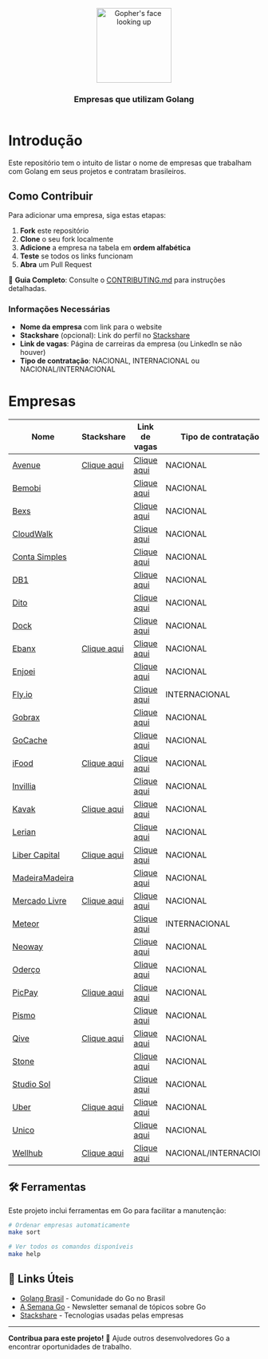 <header>
    <p align="center">
        <img width="150" src="doc/images/gopher-face.png" alt="Gopher's face looking up" />
    </p>
    <h3 align="center">Empresas que utilizam Golang</h3>
</header>

# Introdução

Este repositório tem o intuito de listar o nome de empresas que trabalham com Golang em seus projetos e contratam brasileiros.

## Como Contribuir

Para adicionar uma empresa, siga estas etapas:

1. **Fork** este repositório
2. **Clone** o seu fork localmente
3. **Adicione** a empresa na tabela em **ordem alfabética**
4. **Teste** se todos os links funcionam
5. **Abra** um Pull Request

📖 **Guia Completo**: Consulte o [CONTRIBUTING.md](./CONTRIBUTING.md) para instruções detalhadas.

### Informações Necessárias

- **Nome da empresa** com link para o website
- **Stackshare** (opcional): Link do perfil no [Stackshare](https://stackshare.io)
- **Link de vagas**: Página de carreiras da empresa (ou LinkedIn se não houver)
- **Tipo de contratação**: NACIONAL, INTERNACIONAL ou NACIONAL/INTERNACIONAL

# Empresas

| Nome                                                 | Stackshare                                                               | Link de vagas                                                                           | Tipo de contratação    |
| ---------------------------------------------------- | ------------------------------------------------------------------------ | --------------------------------------------------------------------------------------- | ---------------------- |
| [Avenue](https://avenue.us)                          | [Clique aqui](https://stackshare.io/avenue-securities/avenue-securities) | [Clique aqui](https://avenue.gupy.io)                                                   | NACIONAL               |
| [Bemobi](https://www.bemobi.com)                     |                                                                          | [Clique aqui](https://bemobi.gupy.io)                                                   | NACIONAL               |
| [Bexs](https://www.bexs.com.br)                      |                                                                          | [Clique aqui](https://bexs.gupy.io)                                                     | NACIONAL               |
| [CloudWalk](https://cloudwalk.io)                    |                                                                          | [Clique aqui](https://jobs.lever.co/cloudwalk)                                          | NACIONAL               |
| [Conta Simples](https://contasimples.com)            |                                                                          | [Clique aqui](https://www.linkedin.com/company/contasimples/jobs/)                      | NACIONAL               |
| [DB1](https://www.db1.com.br)                        |                                                                          | [Clique aqui](https://jobs.kenoby.com/db1-global-software-vagas)                        | NACIONAL               |
| [Dito](https://www.dito.com.br/)                     |                                                                          | [Clique aqui](https://carreiras.dito.com.br)                                            | NACIONAL               |
| [Dock](https://dock.tech)                            |                                                                          | [Clique aqui](https://dock.gupy.io)                                                     | NACIONAL               |
| [Ebanx](https://www.ebanx.com/br)                    | [Clique aqui](https://stackshare.io/ebanx/ebanx)                         | [Clique aqui](https://boards.greenhouse.io/ebanx)                                       | NACIONAL               |
| [Enjoei](https://www.enjoei.com.br)                  |                                                                          | [Clique aqui](https://enjoei.gupy.io/)                                                  | NACIONAL               |
| [Fly.io](https://fly.io)                             |                                                                          | [Clique aqui](https://fly.io/jobs/)                                                     | INTERNACIONAL          |
| [Gobrax](https://gobrax.com.br)                      |                                                                          | [Clique aqui](https://www.linkedin.com/company/gobrax/jobs)                             | NACIONAL               |
| [GoCache](https://gocache.com.br)                    |                                                                          | [Clique aqui](https://www.linkedin.com/company/gocache/jobs)                            | NACIONAL               |
| [iFood](https://ifood.com.br)                        | [Clique aqui](https://stackshare.io/companies/ifood)                     | [Clique aqui](https://carreiras.ifood.com.br)                                           | NACIONAL               |
| [Invillia](https://invillia.ai)                      |                                                                          | [Clique aqui](https://invillia.ai/careers/)                                             | NACIONAL               |
| [Kavak](https://kavak.com)                           | [Clique aqui](https://stackshare.io/kavak/kavak)                         | [Clique aqui](https://www.kavak.com/br/carreiras)                                       | NACIONAL               |
| [Lerian](https://lerian.studio)                      |                                                                          | [Clique aqui](https://www.linkedin.com/company/lerianstudio/jobs/)                      | NACIONAL               |
| [Liber Capital](https://libercapital.com.br/)        | [Clique aqui](https://stackshare.io/liber-capital/tech)                  | [Clique aqui](https://libercapital.gupy.io/)                                            | NACIONAL               |
| [MadeiraMadeira](https://www.madeiramadeira.com.br/) |                                                                          | [Clique aqui](https://careers-madeiramadeira.icims.com/jobs/)                           | NACIONAL               |
| [Mercado Livre](https://mercadolivre.com.br)         | [Clique aqui](https://stackshare.io/mercadolibre/mercadolibre)           | [Clique aqui](https://mercadolibre.eightfold.ai/careers)                                | NACIONAL               |
| [Meteor](https://meteor.com)                         |                                                                          | [Clique aqui](https://lp.meteor.com/company/careers)                                    | INTERNACIONAL          |
| [Neoway](https://www.neoway.com.br/)                 |                                                                          | [Clique aqui](https://timeneoway.gupy.io/)                                              | NACIONAL               |
| [Oderço](https://www.oderco.com.br)                  |                                                                          | [Clique aqui](https://oderco.rhgestor.com.br/vagas)                                     | NACIONAL               |
| [PicPay](https://picpay.com)                         | [Clique aqui](https://stackshare.io/picpay/picpay)                       | [Clique aqui](https://picpay.com/oportunidades-de-emprego-e-carreiras/central-de-vagas) | NACIONAL               |
| [Pismo](https://www.pismo.io)                        |                                                                          | [Clique aqui](https://boards.greenhouse.io/pismo)                                       | NACIONAL               |
| [Qive](https://qive.com.br/)                         | [Clique aqui](https://stackshare.io/qive/qive)                           | [Clique aqui](https://qive.com.br/carreiras/)                                           | NACIONAL               |
| [Stone](https://www.stone.com.br)                    |                                                                          | [Clique aqui](https://trabalheconosco.vagas.com.br/stone/oportunidades)                 | NACIONAL               |
| [Studio Sol](https://www.studiosol.com.br/)          |                                                                          | [Clique aqui](https://studiosol.gupy.io)                                                | NACIONAL               |
| [Uber](https://www.uber.com/br/pt-br)                | [Clique aqui](https://stackshare.io/uber-technologies/uber)              | [Clique aqui](https://www.uber.com/us/en/careers/list)                                  | NACIONAL               |
| [Unico](https://unico.io)                            |                                                                          | [Clique aqui](https://jobs.lever.co/unico)                                              | NACIONAL               |
| [Wellhub](https://wellhub.com/pt-br)                 | [Clique aqui](https://stackshare.io/wellhub/wellhub)                     | [Clique aqui](https://wellhub.com/careers/)                                             | NACIONAL/INTERNACIONAL |

## 🛠️ Ferramentas

Este projeto inclui ferramentas em Go para facilitar a manutenção:

```bash
# Ordenar empresas automaticamente
make sort

# Ver todos os comandos disponíveis
make help
```

## 🔗 Links Úteis

- [Golang Brasil](https://golang.com.br) - Comunidade do Go no Brasil
- [A Semana Go](https://www.asemanago.dev) - Newsletter semanal de tópicos sobre Go
- [Stackshare](https://stackshare.io) - Tecnologias usadas pelas empresas

---

**Contribua para este projeto!** 🚀 Ajude outros desenvolvedores Go a encontrar oportunidades de trabalho.
